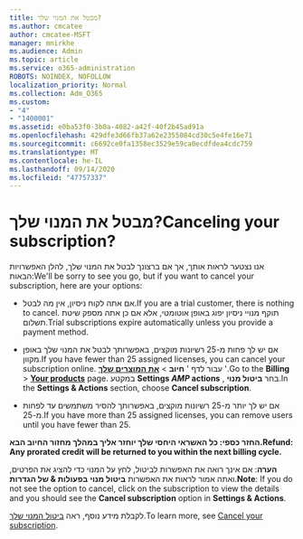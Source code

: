 ```yaml
---
title: מבטל את המנוי שלך?
ms.author: cmcatee
author: cmcatee-MSFT
manager: mnirkhe
ms.audience: Admin
ms.topic: article
ms.service: o365-administration
ROBOTS: NOINDEX, NOFOLLOW
localization_priority: Normal
ms.collection: Adm_O365
ms.custom:
- "4"
- "1400001"
ms.assetid: e0ba53f0-3b0a-4082-a42f-40f2b45ad91a
ms.openlocfilehash: 429dfe3d66fb37a62e2355084cd30c5e4fe16e71
ms.sourcegitcommit: c6692ce0fa1358ec3529e59ca0ecdfdea4cdc759
ms.translationtype: MT
ms.contentlocale: he-IL
ms.lasthandoff: 09/14/2020
ms.locfileid: "47757337"
---
```

# <a name="canceling-your-subscription"></a><span data-ttu-id="01e09-102">מבטל את המנוי שלך?</span><span class="sxs-lookup"><span data-stu-id="01e09-102">Canceling your subscription?</span></span>

<span data-ttu-id="01e09-103">אנו נצטער לראות אותך, אך אם ברצונך לבטל את המנוי שלך, להלן האפשרויות הבאות:</span><span class="sxs-lookup"><span data-stu-id="01e09-103">We'll be sorry to see you go, but if you want to cancel your subscription, here are your options:</span></span>
  
- <span data-ttu-id="01e09-104">אם אתה לקוח ניסיון, אין מה לבטל.</span><span class="sxs-lookup"><span data-stu-id="01e09-104">If you are a trial customer, there is nothing to cancel.</span></span> <span data-ttu-id="01e09-105">תוקף מנויי ניסיון יפוג באופן אוטומטי, אלא אם כן אתה מספק שיטת תשלום.</span><span class="sxs-lookup"><span data-stu-id="01e09-105">Trial subscriptions expire automatically unless you provide a payment method.</span></span>

- <span data-ttu-id="01e09-106">אם יש לך פחות מ-25 רשיונות מוקצים, באפשרותך לבטל את המנוי שלך באופן מקוון.</span><span class="sxs-lookup"><span data-stu-id="01e09-106">If you have fewer than 25 assigned licenses, you can cancel your subscription online.</span></span> <span data-ttu-id="01e09-107">עבור לדף ' **חיוב** \> **[את המוצרים שלך](https://go.microsoft.com/fwlink/p/?linkid=842054)** '.</span><span class="sxs-lookup"><span data-stu-id="01e09-107">Go to the **Billing** \> **[Your products](https://go.microsoft.com/fwlink/p/?linkid=842054)** page.</span></span> <span data-ttu-id="01e09-108">במקטע **Settings _AMP_ actions** , בחר **ביטול מנוי**.</span><span class="sxs-lookup"><span data-stu-id="01e09-108">In the **Settings & Actions** section, choose **Cancel subscription**.</span></span>

- <span data-ttu-id="01e09-109">אם יש לך יותר מ-25 רשיונות מוקצים, באפשרותך להסיר משתמשים עד לפחות מ-25.</span><span class="sxs-lookup"><span data-stu-id="01e09-109">If you have more than 25 assigned licenses, you can remove users until you have fewer than 25.</span></span>
  
<span data-ttu-id="01e09-110">**החזר כספי: כל האשראי היחסי שלך יוחזר אליך במהלך מחזור החיוב הבא.**</span><span class="sxs-lookup"><span data-stu-id="01e09-110">**Refund: Any prorated credit will be returned to you within the next billing cycle.**</span></span> 

<span data-ttu-id="01e09-111">**הערה**: אם אינך רואה את האפשרות לביטול, לחץ על המנוי כדי להציג את הפרטים, ואתה אמור לראות את האפשרות **ביטול מנוי** **בפעולות & של הגדרות**.</span><span class="sxs-lookup"><span data-stu-id="01e09-111">**Note**: If you do not see the option to cancel, click on the subscription to view the details and you should see the **Cancel subscription** option in **Settings & Actions**.</span></span> 

<span data-ttu-id="01e09-112">לקבלת מידע נוסף, ראה [ביטול המנוי שלך](https://docs.microsoft.com/microsoft-365/commerce/subscriptions/cancel-your-subscription).</span><span class="sxs-lookup"><span data-stu-id="01e09-112">To learn more, see [Cancel your subscription](https://docs.microsoft.com/microsoft-365/commerce/subscriptions/cancel-your-subscription).</span></span>
